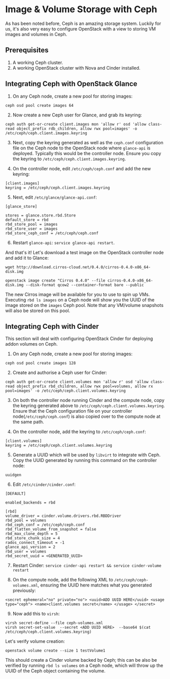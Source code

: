 # Image & Volume Storage with Ceph

As has been noted before, Ceph is an amazing storage system. Luckily for us, it's also very easy to configure OpenStack with a view to storing VM images and volumes in Ceph.

## Prerequisites

1. A working Ceph cluster.
2. A working OpenStack cluster with Nova and Cinder installed.

## Integrating Ceph with OpenStack Glance

1. On any Ceph node, create a new pool for storing images:
```
ceph osd pool create images 64
```

2. Now create a new Ceph user for Glance, and grab its keyring:
```
ceph auth get-or-create client.images mon 'allow r' osd 'allow class-read object_prefix rdb_children, allow rwx pool=images' -o /etc/ceph/ceph.client.images.keyring
```

3. Next, copy the keyring generated as well as the `ceph.conf` configuration file on the Ceph node to the OpenStack node where `glance-api` is deployed. Typically this would be the controller node. Ensure you copy the keyring to `/etc/ceph/ceph.client.images.keyring`.

4. On the controller node, edit `/etc/ceph/ceph.conf` and add the new keyring:
```
[client.images]
keyring = /etc/ceph/ceph.client.images.keyring
```

5. Next, edit `/etc/glance/glance-api.conf`:
```
[glance_store]

stores = glance.store.rbd.Store
default_store = rbd
rbd_store_pool = images
rbd_store_user = images
rbd_store_ceph_conf = /etc/ceph/ceph.conf
```

6. Restart `glance-api`: `service glance-api restart`.

And that's it! Let's download a test image on the OpenStack controller node and add it to Glance:
```
wget http://download.cirros-cloud.net/0.4.0/cirros-0.4.0-x86_64-disk.img

openstack image create "Cirros 0.4.0" --file cirros-0.4.0-x86_64-disk.img --disk-format qcow2 --container-format bare --public
```

The new Cirros image will be available for you to use to spin up VMs. Executing `rbd ls images` on a Ceph node will show you the UUID of the image stored on the `images` Ceph pool. Note that any VM/volume snapshots will also be stored on this pool.


## Integrating Ceph with Cinder

This section will deal with configuring OpenStack Cinder for deploying addon volumes on Ceph.

1. On any Ceph node, create a new pool for storing images:
```
ceph osd pool create images 128
```

2. Create and authorise a Ceph user for Cinder:
```
ceph auth get-or-create client.volumes mon 'allow r' osd 'allow class-read object_prefix rbd_children, allow rwx pool=volumes, allow rx pool=images' -o /etc/ceph/ceph.client.volumes.keyring
```

3. On both the controller node running Cinder and the compute node, copy the keyring generated above to `/etc/ceph/ceph.client.volumes.keyring`. Ensure that the Ceph configuration file on your controller node(`/etc/ceph/ceph.conf`) is also copied over to the compute node at the same path.

4. On the controller node, add the keyring to `/etc/ceph/ceph.conf`:
```
[client.volumes]
keyring = /etc/ceph/ceph.client.volumes.keyring
```

5. Generate a UUID which will be used by `libvirt` to integrate with Ceph. Copy the UUID generated by running this command on the controller node:
```
uuidgen
```

6. Edit `/etc/cinder/cinder.conf`:
```
[DEFAULT]

enabled_backends = rbd

[rbd]
volume_driver = cinder.volume.drivers.rbd.RBDDriver
rbd_pool = volumes
rbd_ceph_conf = /etc/ceph/ceph.conf
rbd_flatten_volume_from_snapshot = false
rbd_max_clone_depth = 5
rbd_store_chunk_size = 4
rados_connect_timeout = -1
glance_api_version = 2
rbd_user = volumes
rbd_secret_uuid = <GENERATED_UUID>
```

7. Restart Cinder: `service cinder-api restart && service cinder-volume restart`

8. On the compute node, add the following XML to `/etc/ceph/ceph-volumes.xml`, ensuring the UUID here matches what you generated previously:
```
<secret ephemeral="no" private="no"> <uuid>ADD UUID HERE</uuid> <usage type="ceph"> <name>client.volumes secret</name> </usage> </secret>
```

9. Now add this to `virsh`:
```
virsh secret-define --file ceph-volumes.xml
virsh secret-set-value  --secret <ADD UUID HERE>  --base64 $(cat /etc/ceph/ceph.client.volumes.keyring)
```

Let's verify volume creation:
```
openstack volume create --size 1 testVolume1
```

This should create a Cinder volume backed by Ceph; this can be also be verified by running `rbd ls volumes` on a Ceph node, which will throw up the UUID of the Ceph object containing the volume.